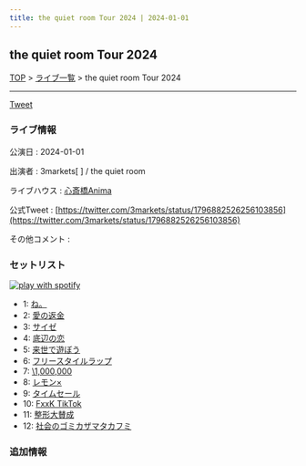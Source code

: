 ```yaml
---
title: the quiet room Tour 2024 | 2024-01-01
---
```

## the quiet room Tour 2024

[TOP](/setlist/) > [ライブ一覧](lives.html) > the quiet room Tour 2024

___

<a href="https://twitter.com/share?ref_src=twsrc%5Etfw" data-text="3markets[ ]セットリスト > the quiet room Tour 2024" class="twitter-share-button" data-via="3markets" data-hashtags="3markets" data-related="3markets" data-show-count="false">Tweet</a>

### ライブ情報

公演日
:    2024-01-01

出演者
:    3markets[ ] / the quiet room

ライブハウス
:    [心斎橋Anima](livehouse081.html)

公式Tweet
:    [https://twitter.com/3markets/status/1796882526256103856](https://twitter.com/3markets/status/1796882526256103856)

その他コメント
:    

### セットリスト


[![play with spotify](images/spotify-icon.png)](https://open.spotify.com/playlist/6N7oUJFG0190jgBvFhbiVE)



*  1: [ね。](song076.html)
*  2: [愛の返金](song012.html)
*  3: [サイゼ](song004.html)
*  4: [底辺の恋](song008.html)
*  5: [来世で遊ぼう](song075.html)
*  6: [フリースタイルラップ](song074.html)
*  7: [\1,000,000](song022.html)
*  8: [レモン×](song003.html)
*  9: [タイムセール](song007.html)
*  10: [FxxK TikTok](song082.html)
*  11: [整形大賛成](song005.html)
*  12: [社会のゴミカザマタカフミ](song002.html)


### 追加情報






<script async src="https://platform.twitter.com/widgets.js" charset="utf-8"></script>